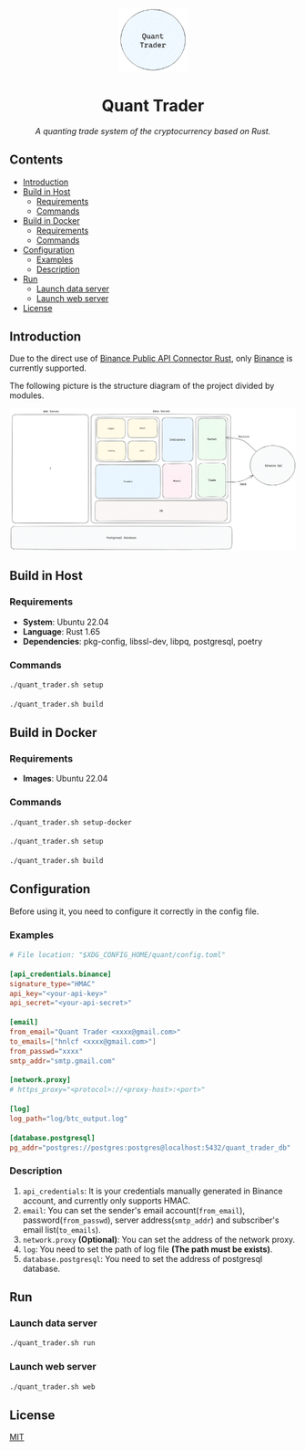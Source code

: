 <div align="center">
    <img class="fit-picture" src="docs/assets/quant-trader-avatar.png" width=120px alt="Project Avatar" >
    <h1> Quant Trader </h1>
    <i> A quanting trade system of the cryptocurrency based on Rust. </i>
</div>

## Contents

- [Introduction](#introduction)
- [Build in Host](#build-in-host)
  - [Requirements](#requirements)
  - [Commands](#commands)
- [Build in Docker](#build-in-docker)
  - [Requirements](#requirements)
  - [Commands](#commands)
- [Configuration](#configuration)
  - [Examples](#examples)
  - [Description](#description)
- [Run](#run)
  - [Launch data server](#launch-data-server)
  - [Launch web server](#launch-web-server)
- [License](#license)

## Introduction

Due to the direct use of [Binance Public API Connector Rust](https://github.com/binance/binance-spot-connector-rust), only [Binance](https://www.binance.com) is currently supported.

The following picture is the structure diagram of the project divided by modules.

![project-structure](docs/assets/project-structure.png)

## Build in Host

### Requirements

- **System**: Ubuntu 22.04
- **Language**: Rust 1.65
- **Dependencies**: pkg-config, libssl-dev, libpq, postgresql, poetry

### Commands

```bash
./quant_trader.sh setup

./quant_trader.sh build
```

## Build in Docker

### Requirements

- **Images**: Ubuntu 22.04

### Commands

```bash
./quant_trader.sh setup-docker

./quant_trader.sh setup

./quant_trader.sh build
```

## Configuration

Before using it, you need to configure it correctly in the config file.

### Examples

```toml
# File location: "$XDG_CONFIG_HOME/quant/config.toml"

[api_credentials.binance]
signature_type="HMAC"
api_key="<your-api-key>"
api_secret="<your-api-secret>"

[email]
from_email="Quant Trader <xxxx@gmail.com>"
to_emails=["hnlcf <xxxx@gmail.com>"]
from_passwd="xxxx"
smtp_addr="smtp.gmail.com"

[network.proxy]
# https_proxy="<protocol>://<proxy-host>:<port>"

[log]
log_path="log/btc_output.log"

[database.postgresql]
pg_addr="postgres://postgres:postgres@localhost:5432/quant_trader_db"

```

### Description

1. `api_credentials`: It is your credentials manually generated in Binance account, and currently only supports HMAC.
2. `email`: You can set the sender's email account(`from_email`), password(`from_passwd`), server address(`smtp_addr`) and subscriber's email list(`to_emails`).
3. `network.proxy` **(Optional)**: You can set the address of the network proxy.
4. `log`: You need to set the path of log file **(The path must be exists)**.
5. `database.postgresql`: You need to set the address of postgresql database.

## Run

### Launch data server

```bash
./quant_trader.sh run
```

### Launch web server

```bash
./quant_trader.sh web
```

## License

[MIT](./LICENSE)
